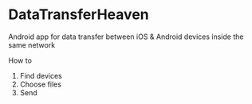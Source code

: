 # DataTransferHeaven
Android app for data transfer between iOS &amp; Android devices inside the same network

How to
1. Find devices
2. Choose files
3. Send

